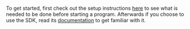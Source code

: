 To get started, first check out the setup instructions [here](kuka_external_control_sdk/doc/Setup.md) to see what is needed to be done before starting a program.
Afterwards if you choose to use the SDK, read its [documentation](kuka_external_control_sdk/doc/SDK_howto.md) to get familiar with it.
